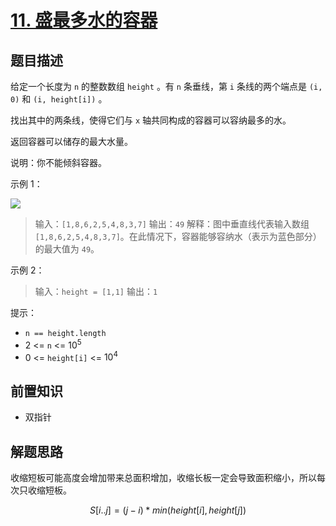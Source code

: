# [11. 盛最多水的容器](https://leetcode.cn/problems/container-with-most-water)

## 题目描述

给定一个长度为 `n` 的整数数组 `height` 。有 `n` 条垂线，第 `i` 条线的两个端点是 `(i, 0)` 和 `(i, height[i])` 。

找出其中的两条线，使得它们与 `x` 轴共同构成的容器可以容纳最多的水。

返回容器可以储存的最大水量。

说明：你不能倾斜容器。

示例 1：

![](https://aliyun-lc-upload.oss-cn-hangzhou.aliyuncs.com/aliyun-lc-upload/uploads/2018/07/25/question_11.jpg)

> 输入：`[1,8,6,2,5,4,8,3,7]`
> 输出：`49` 
> 解释：图中垂直线代表输入数组 `[1,8,6,2,5,4,8,3,7]`。在此情况下，容器能够容纳水（表示为蓝色部分）的最大值为 `49`。

示例 2：

> 输入：`height = [1,1]`
> 输出：`1`

提示：

* `n == height.length`
* $2$ <= `n` <= $10^5$
* $0$ <= `height[i]` <= $10^4$

## 前置知识

- 双指针

## 解题思路

收缩短板可能高度会增加带来总面积增加，收缩长板一定会导致面积缩小，所以每次只收缩短板。

$$
S[i..j]=(j-i)*min(height[i], height[j])
$$